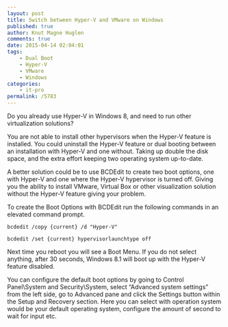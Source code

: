 ```yaml
---
layout: post
title: Switch between Hyper-V and VMware on Windows
published: true
author: Knut Magne Huglen
comments: true
date: 2015-04-14 02:04:01
tags:
    - Dual Boot
    - Hyper-V
    - VMware
    - Windows
categories:
    - it-pro
permalink: /5783
---
```

Do you already use Hyper-V in Windows 8, and need to run other virtualization solutions?

You are not able to install other hypervisors when the Hyper-V feature is installed. You could uninstall the Hyper-V feature or dual booting between an installation with Hyper-V and one without. Taking up double the disk space, and the extra effort keeping two operating system up-to-date.

A better solution could be to use BCDEdit to create two boot options, one with Hyper-V and one where the Hyper-V hypervisor is turned off. Giving you the ability to install VMware, Virtual Box or other visualization solution without the Hyper-V feature giving your problem.

To create the Boot Options with BCDEdit run the following commands in an elevated command prompt.

`bcdedit /copy {current} /d "Hyper-V"`

`bcdedit /set {current} hypervisorlaunchtype off`

Next time you reboot you will see a Boot Menu. If you do not select anything, after 30 seconds, Windows 8.1 will boot up with the Hyper-V feature disabled.

You can configure the default boot options by going to Control Panel\System and Security\System, select &#8220;Advanced system settings&#8221; from the left side, go to Advanced pane and click the Settings button within the Setup and Recovery section. Here you can select with operation system would be your default operating system, configure the amount of second to wait for input etc.